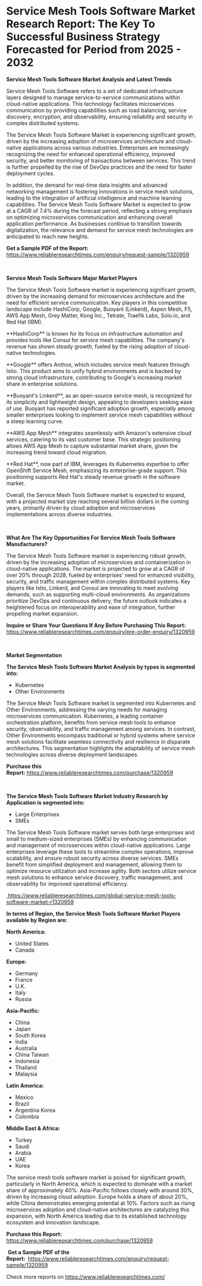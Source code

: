 <p><h1>Service Mesh Tools Software Market Research Report: The Key To Successful Business Strategy Forecasted for Period from 2025 - 2032</h1></p><p><strong>Service Mesh Tools Software Market Analysis and Latest Trends</strong></p>
<p><p>Service Mesh Tools Software refers to a set of dedicated infrastructure layers designed to manage service-to-service communications within cloud-native applications. This technology facilitates microservices communication by providing capabilities such as load balancing, service discovery, encryption, and observability, ensuring reliability and security in complex distributed systems.</p><p>The Service Mesh Tools Software Market is experiencing significant growth, driven by the increasing adoption of microservices architecture and cloud-native applications across various industries. Enterprises are increasingly recognizing the need for enhanced operational efficiency, improved security, and better monitoring of transactions between services. This trend is further propelled by the rise of DevOps practices and the need for faster deployment cycles.</p><p>In addition, the demand for real-time data insights and advanced networking management is fostering innovations in service mesh solutions, leading to the integration of artificial intelligence and machine learning capabilities. The Service Mesh Tools Software Market is expected to grow at a CAGR of 7.4% during the forecast period, reflecting a strong emphasis on optimizing microservices communication and enhancing overall application performance. As businesses continue to transition towards digitalization, the relevance and demand for service mesh technologies are anticipated to reach new heights.</p></p>
<p><strong>Get a Sample PDF of the Report:&nbsp;</strong> <a href="https://www.reliableresearchtimes.com/enquiry/request-sample/1320959?utm_campaign=3264&utm_medium=2&utm_source=Github&utm_content=ia&utm_term=29032025&utm_id=service-mesh-tools-software">https://www.reliableresearchtimes.com/enquiry/request-sample/1320959</a></p>
<p>&nbsp;</p>
<p><strong>Service Mesh Tools Software Major Market Players</strong></p>
<p><p>The Service Mesh Tools Software market is experiencing significant growth, driven by the increasing demand for microservices architecture and the need for efficient service communication. Key players in this competitive landscape include HashiCorp, Google, Buoyant (Linkerd), Aspen Mesh, F5, AWS App Mesh, Grey Matter, Kong Inc., Tetrate, Traefik Labs, Solo.io, and Red Hat (IBM).</p><p>**HashiCorp** is known for its focus on infrastructure automation and provides tools like Consul for service mesh capabilities. The company's revenue has shown steady growth, fueled by the rising adoption of cloud-native technologies.</p><p>**Google** offers Anthos, which includes service mesh features through Istio. This product aims to unify hybrid environments and is backed by strong cloud infrastructure, contributing to Google's increasing market share in enterprise solutions.</p><p>**Buoyant's Linkerd**, as an open-source service mesh, is recognized for its simplicity and lightweight design, appealing to developers seeking ease of use. Buoyant has reported significant adoption growth, especially among smaller enterprises looking to implement service mesh capabilities without a steep learning curve.</p><p>**AWS App Mesh** integrates seamlessly with Amazon's extensive cloud services, catering to its vast customer base. This strategic positioning allows AWS App Mesh to capture substantial market share, given the increasing trend toward cloud migration.</p><p>**Red Hat**, now part of IBM, leverages its Kubernetes expertise to offer OpenShift Service Mesh, emphasizing its enterprise-grade support. This positioning supports Red Hat's steady revenue growth in the software market.</p><p>Overall, the Service Mesh Tools Software market is expected to expand, with a projected market size reaching several billion dollars in the coming years, primarily driven by cloud adoption and microservices implementations across diverse industries.</p></p>
<p>&nbsp;</p>
<p><strong>What Are The Key Opportunities For Service Mesh Tools Software Manufacturers?</strong></p>
<p><p>The Service Mesh Tools Software market is experiencing robust growth, driven by the increasing adoption of microservices and containerization in cloud-native applications. The market is projected to grow at a CAGR of over 20% through 2028, fueled by enterprises' need for enhanced visibility, security, and traffic management within complex distributed systems. Key players like Istio, Linkerd, and Consul are innovating to meet evolving demands, such as supporting multi-cloud environments. As organizations prioritize DevOps and continuous delivery, the future outlook indicates a heightened focus on interoperability and ease of integration, further propelling market expansion.</p></p>
<p><strong>Inquire or Share Your Questions If Any Before Purchasing This Report:</strong> <a href="https://www.reliableresearchtimes.com/enquiry/pre-order-enquiry/1320959?utm_campaign=3264&utm_medium=2&utm_source=Github&utm_content=ia&utm_term=29032025&utm_id=service-mesh-tools-software">https://www.reliableresearchtimes.com/enquiry/pre-order-enquiry/1320959</a></p>
<p>&nbsp;</p>
<p><strong>Market Segmentation</strong></p>
<p><strong>The Service Mesh Tools Software Market Analysis by types is segmented into:</strong></p>
<p><ul><li>Kubernetes</li><li>Other Environments</li></ul></p>
<p><p>The Service Mesh Tools Software market is segmented into Kubernetes and Other Environments, addressing the varying needs for managing microservices communication. Kubernetes, a leading container orchestration platform, benefits from service mesh tools to enhance security, observability, and traffic management among services. In contrast, Other Environments encompass traditional or hybrid systems where service mesh solutions facilitate seamless connectivity and resilience in disparate architectures. This segmentation highlights the adaptability of service mesh technologies across diverse deployment landscapes.</p></p>
<p><strong>Purchase this Report:&nbsp;</strong><a href="https://www.reliableresearchtimes.com/purchase/1320959?utm_campaign=3264&utm_medium=2&utm_source=Github&utm_content=ia&utm_term=29032025&utm_id=service-mesh-tools-software">https://www.reliableresearchtimes.com/purchase/1320959</a></p>
<p>&nbsp;</p>
<p><strong>The Service Mesh Tools Software Market Industry Research by Application is segmented into:</strong></p>
<p><ul><li>Large Enterprises</li><li>SMEs</li></ul></p>
<p><p>The Service Mesh Tools Software market serves both large enterprises and small to medium-sized enterprises (SMEs) by enhancing communication and management of microservices within cloud-native applications. Large enterprises leverage these tools to streamline complex operations, improve scalability, and ensure robust security across diverse services. SMEs benefit from simplified deployment and management, allowing them to optimize resource utilization and increase agility. Both sectors utilize service mesh solutions to enhance service discovery, traffic management, and observability for improved operational efficiency.</p></p>
<p><a href="https://www.reliableresearchtimes.com/global-service-mesh-tools-software-market-r1320959?utm_campaign=3264&utm_medium=2&utm_source=Github&utm_content=ia&utm_term=29032025&utm_id=service-mesh-tools-software">&nbsp;https://www.reliableresearchtimes.com/global-service-mesh-tools-software-market-r1320959</a></p>
<p><strong>In terms of Region, the Service Mesh Tools Software Market Players available by Region are:</strong></p>
<p>
    <p> <strong> North America: </strong>
        <ul>
            <li>United States</li>
            <li>Canada</li>
        </ul>
        </p> 
    <p> <strong> Europe: </strong>
        <ul>
            <li>Germany</li>
            <li>France</li>
            <li>U.K.</li>
            <li>Italy</li>
            <li>Russia</li>
        </ul>
        </p> 
    <p> <strong> Asia-Pacific: </strong>
        <ul>
            <li>China</li>
            <li>Japan</li>
            <li>South Korea</li>
            <li>India</li>
            <li>Australia</li>
            <li>China Taiwan</li>
            <li>Indonesia</li>
            <li>Thailand</li>
            <li>Malaysia</li>
        </ul>
        </p> 
    <p> <strong> Latin America: </strong>
        <ul>
            <li>Mexico</li>
            <li>Brazil</li>
            <li>Argentina Korea</li>
            <li>Colombia</li>
        </ul>
        </p> 
    <p> <strong> Middle East & Africa: </strong>
        <ul>
            <li>Turkey</li>
            <li>Saudi</li>
            <li>Arabia</li>
            <li>UAE</li>
            <li>Korea</li>
        </ul>
    </p>
    </p>
<p><p>The service mesh tools software market is poised for significant growth, particularly in North America, which is expected to dominate with a market share of approximately 40%. Asia-Pacific follows closely with around 30%, driven by increasing cloud adoption. Europe holds a share of about 20%, while China demonstrates emerging potential at 10%. Factors such as rising microservices adoption and cloud-native architectures are catalyzing this expansion, with North America leading due to its established technology ecosystem and innovation landscape.</p></p>
<p><strong>Purchase this Report: </strong><a href="https://www.reliableresearchtimes.com/purchase/1320959?utm_campaign=3264&utm_medium=2&utm_source=Github&utm_content=ia&utm_term=29032025&utm_id=service-mesh-tools-software">https://www.reliableresearchtimes.com/purchase/1320959</a></p>
<p>&nbsp;<strong>Get a Sample PDF of the Report:&nbsp;&nbsp;</strong><a href="https://www.reliableresearchtimes.com/enquiry/request-sample/1320959?utm_campaign=3264&utm_medium=2&utm_source=Github&utm_content=ia&utm_term=29032025&utm_id=service-mesh-tools-software">https://www.reliableresearchtimes.com/enquiry/request-sample/1320959</a></p>
<p><strong></strong></p>
<p>Check more reports on <a href="https://www.reliableresearchtimes.com/?utm_campaign=3264&utm_medium=2&utm_source=Github&utm_content=ia&utm_term=29032025&utm_id=service-mesh-tools-software">https://www.reliableresearchtimes.com/</a></p>